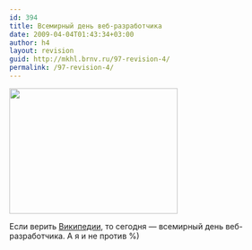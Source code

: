 ```yaml
---
id: 394
title: Всемирный день веб-разработчика
date: 2009-04-04T01:43:34+03:00
author: h4
layout: revision
guid: http://mkhl.brnv.ru/97-revision-4/
permalink: /97-revision-4/
---
```

<p style="center;">
  <img class="aligncenter" src="http://img-fotki.yandex.ru/get/3212/h404.9/0_2a1b8_e127826f_M" alt="" width="300" height="224" />
</p>

Если верить [Википедии](http://ru.wikipedia.org/wiki/4_%D0%B0%D0%BF%D1%80%D0%B5%D0%BB%D1%8F#.D0.9F.D1.80.D0.B8.D0.BC.D0.B5.D1.82.D1.8B), то сегодня — всемирный день веб-разработчика. А я и не против %)